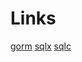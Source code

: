 # Links

[gorm](https://gorm.io/index.html)
[sqlx](https://jmoiron.github.io/sqlx/)
[sqlc](https://sqlc.dev/)
